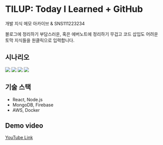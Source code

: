 # TILUP: Today I Learned + GitHub
개발 지식 메모 아카이브 & SNS111223234

블로그에 정리하기 부담스러운, 
혹은 에버노트에 정리하기 무겁고 코드 삽입도 어려운 토막 지식들을 원클릭으로 입력합니다.

## 시나리오
![](https://user-images.githubusercontent.com/3839771/42122628-8ff41cba-7c7f-11e8-8dd7-7dd1b125c41c.png)
![](https://user-images.githubusercontent.com/3839771/42122630-957e8a8a-7c7f-11e8-817e-9dd008a68f62.png)
![](https://user-images.githubusercontent.com/3839771/42122636-9ac2716e-7c7f-11e8-8d14-435930dfedcd.png)
![](https://user-images.githubusercontent.com/3839771/42122638-9f9ef234-7c7f-11e8-8761-75327eea1b0e.png)

## 기술 스택
- React, Node.js
- MongoDB, Firebase
- AWS, Docker

## Demo video
[YouTube Link](https://youtu.be/JgnzHL2HI6Y)
